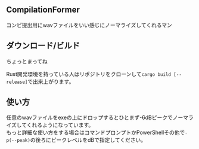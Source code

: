 CompilationFormer
---

コンピ提出用にwavファイルをいい感じにノーマライズしてくれるマン

## ダウンロード/ビルド

ちょっとまってね

Rust開発環境を持っている人はリポジトリをクローンして`cargo build [--release]`で出来上がります。

## 使い方

任意のwavファイルをexeの上にドロップするとひとまず-6dBピークでノーマライズしてくれるようになっています。  
もっと詳細な使い方をする場合はコマンドプロンプトかPowerShellその他で`-p(--peak)`の後ろにピークレベルをdBで指定してください。
